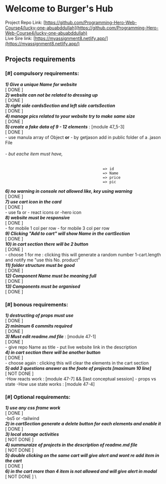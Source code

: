 # Welcome to **Burger's Hub**

Project Repo Link: [https://github.com/Programming-Hero-Web-Course4/lucky-one-abuabddullah](https://github.com/Programming-Hero-Web-Course4/lucky-one-abuabddullah) \
Live Sire link: [https://myassignment8.netlify.app/](https://myassignment8.netlify.app/) 



## Projects requirements

### [#] compulsory requirements:
**_1) Give a unique Name for website_** \
[ DONE ] \
**_2) website can not be related to dressing up_** \
[ DONE ] \
**_3) right side cardsSection and left side cartsSection_** \
[ DONE ] \
**_4) manage pics related to your website try to make same size_** \
[ DONE ] \
**_5) create a fake data of 9 - 12 elements_**  : [module 47_5-3] \
[ DONE ] \
                    - use manula array of Object **or**
                    - by getjason add in public folder of a .jason File
###### - but eache item must have,
                                                => id
                                                => Name
                                                => price
                                                => pic
**_6) no warning in console not allowed like, key using warning_** \
[ DONE ] \
**_7) use cart icon in the card_** \
[ DONE ] \
                    - use fa or
                    - react icons or
                    -hero icon \
**_8) website must be responsive_** \
[ DONE ] \
                    - for mobile 1 col per row
                    - for mobile 3 col per row \
**_9) Clicking "Add to cart" will show Name in the cartSection_** \
[ DONE ] \
**_10) in cart section there will be 2 button_** \
[ DONE ] \
                    - choose 1 for me : clicking this will generate a random number 1-cart.length and notify me "use this No. product" \
**_11) folder structure must be good_** \
[ DONE ] \
**_12) Component Name must be meaning full_** \
[ DONE ] \
**_13) Components must be organised_** \
[ DONE ] 




### [#] bonous requirements:
**_1) destructing of props must use_** \
[ DONE ] \
**_2) minimum 6 commits required_** \
[ DONE ] \
**_3) Must edit readme.md file_** : [module 47-1] \
[ DONE ] \
                    - give repo Name as title
                    - put live website link in the description \
**_4) in cart section there will be another button_** \
[ DONE ] \
                    - choose again : clicking this will clear the elements in the cart section \
**_5) add 3 questions answer as the foote of projects [maximum 10 line]_** \
[ NOT DONE ] \
                    -How reacts work : [module 47-7] && [last conceptual session]
                    - props vs state
                    -How use state works : [module 47-4]
                    



### [#] Optional requirements:
**_1) use any css frame work_** \
[ DONE ] \
            -bs5 or
            -tailwind \
**_2) in cartSection generate a delete button for each elements and enable it_** \
[ DONE ] \
**_3) local storage activities_** \
[ NOT DONE ] \
**_4) summuraize of projects in the description of readme.md file_** \
[ NOT DONE ] \
**_5) double clicking on the same cart will give alert and wont re add item in the cart_** \
[ DONE ] \
**_6) in the cart more than 4 item is not allowed and will give alert in modal_** \
[ NOT DONE ] \